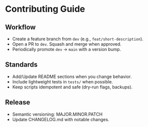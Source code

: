 # Contributing Guide

## Workflow
- Create a feature branch from `dev` (e.g., `feat/short-description`).
- Open a PR to `dev`. Squash and merge when approved.
- Periodically promote `dev` -> `main` with a version bump.

## Standards
- Add/Update README sections when you change behavior.
- Include lightweight tests in `tests/` when possible.
- Keep scripts idempotent and safe (dry-run flags, backups).

## Release
- Semantic versioning: MAJOR.MINOR.PATCH
- Update CHANGELOG.md with notable changes.
